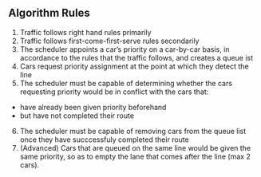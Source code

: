 ## Algorithm Rules

1. Traffic follows right hand rules primarily
2. Traffic follows first-come-first-serve rules secondarily
3. The scheduler appoints a car’s priority on a car-by-car basis, in accordance to the rules that the traffic follows, and creates a queue ist 
4. Cars request priority assignment at the point at which they detect the line
5. The scheduler must be capable of determining whether the cars requesting priority would be in conflict with the cars that: 
- have already been given priority beforehand 
- but have not completed their route 
6. The scheduler must be capable of removing cars from the queue list once they have succcessfuly completed their route
7. (Advanced) Cars that are queued on the same line would be given the same priority, so as to empty the lane that comes after the line (max 2 cars).
